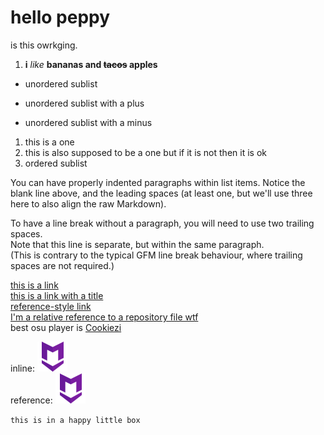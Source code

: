 # hello peppy
is this owrkging.
1. **i** *like* **bananas and ~~**tacos**~~ apples**
  * unordered sublist
  + unordered sublist with a plus
  - unordered sublist with a minus
1. this is a one
1. this is also supposed to be a one but if it is not then it is ok
  1. ordered sublist
  
   You can have properly indented paragraphs within list items. Notice the blank line above, and the leading spaces (at least one, but we'll use three here to also align the raw Markdown).

  To have a line break without a paragraph, you will need to use two trailing spaces.  
  Note that this line is separate, but within the same paragraph.  
  (This is contrary to the typical GFM line break behaviour, where trailing spaces are not required.)
  
   [this is a link](https://www.google.com)  
   [this is a link with a title](https://www.google.com "DT BEST MOD")  
   [reference-style link][best player]  
   [I'm a relative reference to a repository file wtf](https://github.com/ppy/osu-wiki)  
   best osu player is [Cookiezi]

   [best player]:https://osu.ppy.sh/u/4787150 "VAXEI"
   [Cookiezi]:https://osu.ppy.sh/u/124493  
   [image]:https://github.com/adam-p/markdown-here/raw/master/src/common/images/icon48.png "LUL"
   
   inline: ![scrub image](https://github.com/adam-p/markdown-here/raw/master/src/common/images/icon48.png)  
   reference: ![image]  
   
   `this is in a happy little box`

